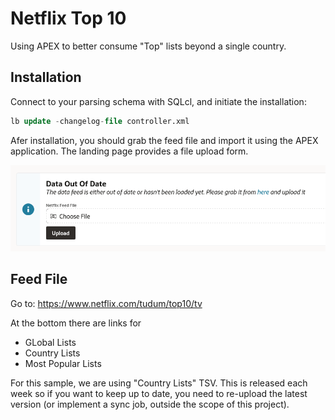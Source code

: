 # Netflix Top 10

Using APEX to better consume "Top" lists beyond a single country.

## Installation

Connect to your parsing schema with SQLcl, and initiate the installation:

```sql
lb update -changelog-file controller.xml
```

Afer installation, you should grab the feed file and import it using the APEX application.
The landing page provides a file upload form.


![Region with file upload form](doc/images/upload-tsv.png)

## Feed File

Go to: https://www.netflix.com/tudum/top10/tv

At the bottom there are links for

* GLobal Lists
* Country Lists
* Most Popular Lists

For this sample, we are using "Country Lists" TSV. This is released each week so
if you want to keep up to date, you need to re-upload the latest version (or implement
a sync job, outside the scope of this project).
